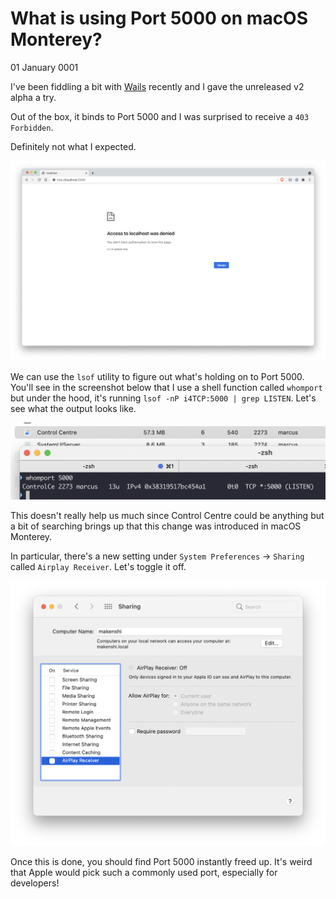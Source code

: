 # What is using Port 5000 on macOS Monterey?
01 January 0001

I&#39;ve been fiddling a bit with [Wails](https://github.com/wailsapp/wails) recently and I gave the unreleased v2 alpha a try.

Out of the box, it binds to Port 5000 and I was surprised to receive a `403 Forbidden`.

Definitely not what I expected.

![A Brave browser window showing 403 Forbidden when trying to view localhost port 5000](403-forbidden.png)

We can use the `lsof` utility to figure out what&#39;s holding on to Port 5000. You&#39;ll see in the screenshot below that I use a shell function called `whomport` but under the hood, it&#39;s running `lsof -nP i4TCP:5000 | grep LISTEN`. Let&#39;s see what the output looks like.

![A screenshot showing two windows. One is a Terminal with the output of a command called whomport. It shows Control Center listening on Port 5000 with the Process ID 2273. Behind the Terminal is Activity Monitor. Control Center is highlighted and indeed has the same Process ID of 2273.](whomport.png)

This doesn&#39;t really help us much since Control Centre could be anything but a bit of searching brings up that this change was introduced in macOS Monterey.

In particular, there&#39;s a new setting under `System Preferences` -&gt; `Sharing` called `Airplay Receiver`.
Let&#39;s toggle it off.

![A screenshot showing the Sharing pane of macOS System Preferences. Airplay Receiver has been unticked.](airplay-sharing.png)

Once this is done, you should find Port 5000 instantly freed up. It&#39;s weird that Apple would pick such a commonly used port, especially for developers!